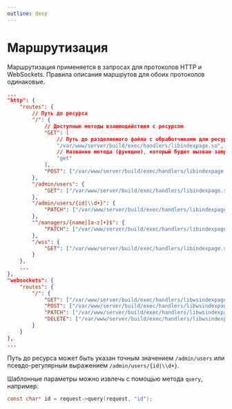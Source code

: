 ```yaml
---
outline: deep
---
```


# Маршрутизация

Маршрутизация применяется в запросах для протоколов HTTP и WebSockets. Правила описания маршрутов для обоих протоколов одинаковые.

```json
...
"http": {
    "routes": {
        // Путь до ресурса
        "/": {
            // Доступные методы взаимодействия с ресурсом
            "GET": [
                // Путь до разделяемого файла с обработчиками для ресурса
                "/var/www/server/build/exec/handlers/libindexpage.so",
                // Название метода (функции), который будет вызван запросом
                "get"
            ],
            "POST": ["/var/www/server/build/exec/handlers/libindexpage.so", "post"]
        },
        "/admin/users": {
            "GET": ["/var/www/server/build/exec/handlers/libindexpage.so", "users_list"],
        },
        "/admin/users/{id|\\d+}": {
            "PATCH": ["/var/www/server/build/exec/handlers/libindexpage.so", "users_update"]
        },
        "^/managers/{name|[a-z]+}$": {
            "PATCH": ["/var/www/server/build/exec/handlers/libindexpage.so", "managers_update"]
        },
        "/wss": {
            "GET": ["/var/www/server/build/exec/handlers/libindexpage.so", "websocket"]
        }
    },
    ...
},
"websockets": {
    "routes": {
        "/": {
            "GET": ["/var/www/server/build/exec/handlers/libwsindexpage.so", "get"],
            "POST": ["/var/www/server/build/exec/handlers/libwsindexpage.so", "post"],
            "PATCH": ["/var/www/server/build/exec/handlers/libwsindexpage.so", "path"],
            "DELETE": ["/var/www/server/build/exec/handlers/libwsindexpage.so", "delete"]
        }
    }
},
...
```

Путь до ресурса может быть указан точным значением `/admin/users` или псевдо-регулярным выражением `/admin/users/{id|\\d+}`.

Шаблонные параметры можно извлечь с помощью метода `query`, например:

```C
const char* id = request->query(request, "id");
```
